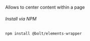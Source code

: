 Allows to center content within a page

###### Install via NPM

```
npm install @bolt/elements-wrapper
```
